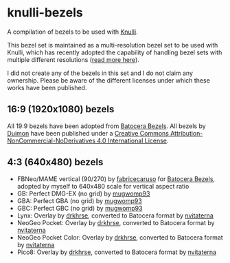 # knulli-bezels

A compilation of bezels to be used with [Knulli](https://knulli.org/).

This bezel set is maintained as a multi-resolution bezel set to be used with Knulli, which has recently adopted the capability of handling bezel sets with multiple different resolutions ([read more here](https://github.com/knulli-cfw/distribution/pull/131)).

I did not create any of the bezels in this set and I do not claim any ownership. Please be aware of the different licenses under which these works have been published.

## 16:9 (1920x1080) bezels

All 19:9 bezels have been adopted from [Batocera Bezels](https://github.com/batocera-linux/batocera-bezel). All bezels by [Duimon](https://github.com/Duimon) have been published under a [Creative Commons Attribution-NonCommercial-NoDerivatives 4.0 International License](https://creativecommons.org/licenses/by-nc-nd/4.0/).

## 4:3 (640x480) bezels

* FBNeo/MAME vertical (90/270) by [fabricecaruso](https://github.com/fabricecaruso) for [Batocera Bezels](https://github.com/batocera-linux/batocera-bezel), adopted by myself to 640x480 scale for vertical aspect ratio
* GB: Perfect DMG-EX (no grid) by [mugwomp93](https://github.com/mugwomp93)
* GBA: Perfect GBA (no grid) by [mugwomp93](https://github.com/mugwomp93)
* GBC: Perfect GBC (no grid) by [mugwomp93](https://github.com/mugwomp93)
* Lynx: Overlay by [drkhrse](https://github.com/drkhrse/drkhrse_miyoo_bezels), converted to Batocera format by [nvitaterna](https://github.com/nvitaterna/batocera_4_3_handheld_bezels)
* NeoGeo Pocket: Overlay by [drkhrse](https://github.com/drkhrse/drkhrse_miyoo_bezels), converted to Batocera format by [nvitaterna](https://github.com/nvitaterna/batocera_4_3_handheld_bezels)
* NeoGeo Pocket Color: Overlay by [drkhrse](https://github.com/drkhrse/drkhrse_miyoo_bezels), converted to Batocera format by [nvitaterna](https://github.com/nvitaterna/batocera_4_3_handheld_bezels)
* Pico8: Overlay by [drkhrse](https://github.com/drkhrse/drkhrse_miyoo_bezels), converted to Batocera format by [nvitaterna](https://github.com/nvitaterna/batocera_4_3_handheld_bezels)
